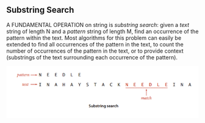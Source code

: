 ## Substring Search

A FUNDAMENTAL OPERATION on string is *substring search*: given a *text* string of length N and a *pattern* string of length M, find an occurrence of the pattern within the text. Most algorithms for this problem can easily be extended to find all occurrences of the pattern in the text, to count the number of occurrences of the pattern in the text, or to provide context (substrings of the text surrounding each occurrence of the pattern).

![](images/substring.png)
